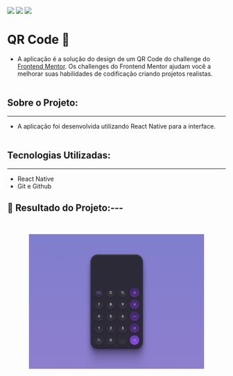 <a href="https://www.linkedin.com/in/pabloleite03/" target="_blank"><img src="https://img.shields.io/badge/-LinkedIn-%230077B5?style=for-the-badge&logo=linkedin&logoColor=white"></a>
<a href = "mailto:devpbleite@gmail.com"> <img src="https://img.shields.io/badge/-Gmail-%23333?style=for-the-badge&logo=gmail&logoColor=white" target="_blank"></a>
<a href="https://discord.com/channels/@PabloL#3331" target="_blank"><img src="https://img.shields.io/badge/Discord-7289DA?style=for-the-badge&logo=discord&logoColor=white" target="_blank"></a>


# QR Code 📸

 -  A aplicação é a solução do design de um QR Code do challenge do [Frontend Mentor](https://www.frontendmentor.io/challenges/qr-code-component-iux_sIO_H). Os challenges do Frontend Mentor ajudam você a melhorar suas habilidades de codificação criando projetos realistas.
 <br><br>

## Sobre o Projeto:
___

  - A aplicação foi desenvolvida utilizando React Native para a interface.
   <br><br>


## Tecnologias Utilizadas:
---
-	React Native 
- Git e Github


## 📌 Resultado do Projeto:---

<br>
<p align="center"><img src="https://github.com/devpbleite/calc-app/blob/main/Calculator.png" width="80%"><br><br></p>
